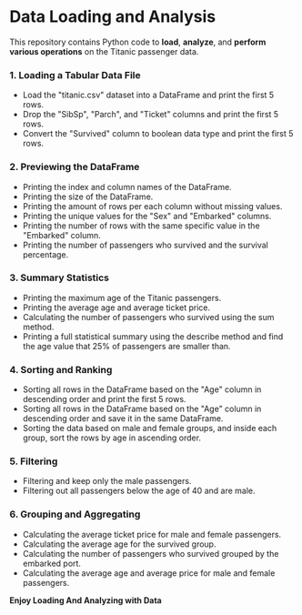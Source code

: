 # Data Loading and Analysis
This repository contains Python code to **load**, **analyze**, and **perform various operations** on the Titanic passenger data.

### 1. Loading a Tabular Data File
- Load the "titanic.csv" dataset into a DataFrame and print the first 5 rows.
- Drop the "SibSp", "Parch", and "Ticket" columns and print the first 5 rows.
- Convert the "Survived" column to boolean data type and print the first 5 rows.

### 2. Previewing the DataFrame
- Printing the index and column names of the DataFrame.
- Printing the size of the DataFrame.
- Printing the amount of rows per each column without missing values.
- Printing the unique values for the "Sex" and "Embarked" columns.
- Printing the number of rows with the same specific value in the "Embarked" column.
- Printing the number of passengers who survived and the survival percentage.

### 3. Summary Statistics
- Printing the maximum age of the Titanic passengers.
- Printing the average age and average ticket price.
- Calculating the number of passengers who survived using the sum method.
- Printing a full statistical summary using the describe method and find the age value that 25% of passengers are smaller than.

### 4. Sorting and Ranking
- Sorting all rows in the DataFrame based on the "Age" column in descending order and print the first 5 rows.
- Sorting all rows in the DataFrame based on the "Age" column in descending order and save it in the same DataFrame.
- Sorting the data based on male and female groups, and inside each group, sort the rows by age in ascending order.

### 5. Filtering
- Filtering and keep only the male passengers.
- Filtering out all passengers below the age of 40 and are male.

### 6. Grouping and Aggregating
- Calculating the average ticket price for male and female passengers.
- Calculating the average age for the survived group.
- Calculating the number of passengers who survived grouped by the embarked port.
- Calculating the average age and average price for male and female passengers.

**Enjoy Loading And Analyzing with Data**
